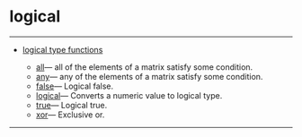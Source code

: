 <!DOCTYPE html PUBLIC "-//W3C//DTD XHTML 1.0 Strict//EN"
"http://www.w3.org/TR/xhtml1/DTD/xhtml1-strict.dtd">
<head>
<html xmlns = "http://www.w3.org/1999/xhtml">
<meta name="generator" content=
"HTML Generated by Nelson"/>
<title>logical</title>
</head>

<body>
<body>
<h1 class = "refname">logical</h1>
<hr/>

<div>
<ul>
<li><a href = "chapter_logical.md" class = "chapter">logical type functions</a></li>
<ul class = "list-chapter">
<li><a href = all.md class = "refentry">all</a>&mdash; <span class = "refentry-description">all of the elements of a matrix satisfy some condition.</span></li>
<li><a href = any.md class = "refentry">any</a>&mdash; <span class = "refentry-description">any of the elements of a matrix satisfy some condition.</span></li>
<li><a href = false.md class = "refentry">false</a>&mdash; <span class = "refentry-description">Logical false.</span></li>
<li><a href = logical.md class = "refentry">logical</a>&mdash; <span class = "refentry-description">Converts a numeric value to logical type.</span></li>
<li><a href = true.md class = "refentry">true</a>&mdash; <span class = "refentry-description">Logical true.</span></li>
<li><a href = xor.md class = "refentry">xor</a>&mdash; <span class = "refentry-description">Exclusive or.</span></li>
</ul>
</ul>
</div>
<hr/>

</body>
</html>

